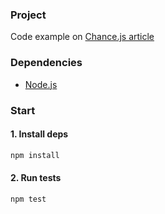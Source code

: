 ### Project
Code example on [Chance.js article](https://www.tjinauyeung.nl/articles/random-data-with-chance)

### Dependencies
- [Node.js](https://nodejs.org/en/)

### Start

#### 1. Install deps
```bash
npm install
```

#### 2. Run tests
```bash
npm test
```
